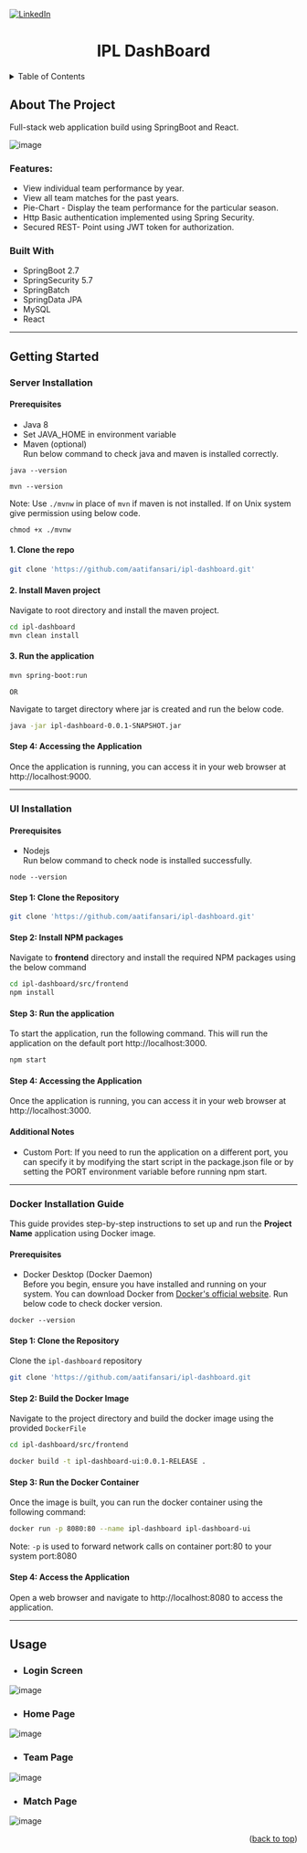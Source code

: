 

<!-- PROJECT SHIELDS -->
<!--
*** I'm using markdown "reference style" links for readability.
*** Reference links are enclosed in brackets [ ] instead of parentheses ( ).
*** See the bottom of this document for the declaration of the reference variables
*** for contributors-url, forks-url, etc. This is an optional, concise syntax you may use.
*** https://www.markdownguide.org/basic-syntax/#reference-style-links
-->

[![LinkedIn][linkedin-shield]][linkedin-url]


<h1 align = "center"> IPL DashBoard</h1>


<!-- TABLE OF CONTENTS -->
<details>
  <summary>Table of Contents</summary>
  <ol>
    <li>
      <a href="#about-the-project">About The Project</a>
      <ul>
        <li><a href="#built-with">Built With</a></li>
      </ul>
    </li>
    <li>
      <a href="#getting-started">Getting Started</a>
      <ul>
        <li><a href="#prerequisites">Prerequisites</a></li>
        <li><a href="#installation">Installation</a></li>
      </ul>
    </li>
    <li><a href="#usage">Usage</a></li>
  </ol>
</details>



<!-- ABOUT THE PROJECT -->
## About The Project

Full-stack web application build using SpringBoot and React. 

![image](https://user-images.githubusercontent.com/44142827/216825306-86ef0897-ad9c-42ce-acb2-8047d3e9ed9f.png)


### Features:
* View individual team performance by year.
* View all team matches for the past years.
* Pie-Chart - Display the team performance for the particular season.
* Http Basic authentication implemented using Spring Security.
* Secured REST- Point using JWT token for authorization.

### Built With
* SpringBoot 2.7
* SpringSecurity 5.7
* SpringBatch
* SpringData JPA
* MySQL
* React

___

<!-- GETTING STARTED -->
## Getting Started

### Server Installation 

#### Prerequisites
- Java 8
- Set JAVA_HOME in environment variable
- Maven (optional)  
Run below command to check java and maven is installed correctly.
```
java --version
```
```
mvn --version
```

Note: Use `./mvnw` in place of `mvn` if maven is not installed. If on Unix system give permission using below code.
```
chmod +x ./mvnw
```

#### 1. Clone the repo
   ```sh
   git clone 'https://github.com/aatifansari/ipl-dashboard.git'
   ```

#### 2. Install Maven project  
Navigate to root directory and install the maven project.
   ```sh
   cd ipl-dashboard
   mvn clean install
   ```

#### 3. Run the application

   ```sh
   mvn spring-boot:run
   ```
   `OR`  

   Navigate to target directory where jar is created and run the below code.
   
   ```sh
   java -jar ipl-dashboard-0.0.1-SNAPSHOT.jar
   ```
#### Step 4: Accessing the Application  
Once the application is running, you can access it in your web browser at http://localhost:9000.
___

<!-- UI GUIDE -->

### UI Installation 

#### Prerequisites
- Nodejs  
Run below command to check node is installed successfully.
```
node --version
```

#### Step 1: Clone the Repository 
   ```sh
   git clone 'https://github.com/aatifansari/ipl-dashboard.git'
   ```
#### Step 2: Install NPM packages  
Navigate to **frontend** directory and install the required NPM packages using the below command

   ```sh
   cd ipl-dashboard/src/frontend
   npm install
   ```
#### Step 3: Run the application  
To start the application, run the following command. This will run the application on the default port http://localhost:3000.
   ```js
   npm start
   ```
#### Step 4: Accessing the Application  
Once the application is running, you can access it in your web browser at http://localhost:3000.

#### Additional Notes
- Custom Port: If you need to run the application on a different port, you can specify it by modifying the start script in the package.json file or by setting the PORT environment variable before running npm start.  

___

<!-- DOCKER GUIDE -->

### Docker Installation Guide

This guide provides step-by-step instructions to set up and run the **Project Name** application using Docker image.

#### Prerequisites
- Docker Desktop (Docker Daemon)  
Before you begin, ensure you have installed and running on your system. You can download Docker from [Docker's official website](https://www.docker.com/get-started). Run below code to check docker version.
```
docker --version
```

#### Step 1: Clone the Repository  
Clone the `ipl-dashboard` repository 

```bash
git clone 'https://github.com/aatifansari/ipl-dashboard.git
```

#### Step 2: Build the Docker Image  
Navigate to the project directory and build the docker image using the provided `DockerFile`

```bash
cd ipl-dashboard/src/frontend
```

```bash
docker build -t ipl-dashboard-ui:0.0.1-RELEASE .
```

#### Step 3: Run the Docker Container  

Once the image is built, you can run the docker container using the following command:

```bash
docker run -p 8080:80 --name ipl-dashboard ipl-dashboard-ui
```
Note: `-p` is used to forward network calls on container port:80 to your system port:8080

#### Step 4: Access the Application

Open a web browser and navigate to http://localhost:8080 to access the application.

___


<!-- USAGE -->
## Usage

* ### Login Screen
![image](https://user-images.githubusercontent.com/44142827/216828495-90873a1d-4da8-44c2-be2b-e69bb1592d7b.png)

* ### Home Page
![image](https://user-images.githubusercontent.com/44142827/216828545-7fce221c-3c92-456e-8653-e5fefc7feefb.png)

* ### Team Page
![image](https://user-images.githubusercontent.com/44142827/216828589-c5d04f98-9efd-4ff0-9fe5-99ff9968be64.png)

* ### Match Page
![image](https://user-images.githubusercontent.com/44142827/216828626-602cd0ed-54c3-4c7a-898f-eee579e37be2.png)


<p align="right">(<a href="#readme-top">back to top</a>)</p>


<!-- MARKDOWN LINKS & IMAGES -->
<!-- https://www.markdownguide.org/basic-syntax/#reference-style-links -->
[SpringBatch-url]: https://spring.io/batch
[contributors-shield]: https://img.shields.io/github/contributors/othneildrew/Best-README-Template.svg?style=for-the-badge
[contributors-url]: https://github.com/othneildrew/Best-README-Template/graphs/contributors
[forks-shield]: https://img.shields.io/github/forks/othneildrew/Best-README-Template.svg?style=for-the-badge
[forks-url]: https://github.com/othneildrew/Best-README-Template/network/members
[stars-shield]: https://img.shields.io/github/stars/othneildrew/Best-README-Template.svg?style=for-the-badge
[stars-url]: https://github.com/othneildrew/Best-README-Template/stargazers
[issues-shield]: https://img.shields.io/github/issues/othneildrew/Best-README-Template.svg?style=for-the-badge
[issues-url]: https://github.com/othneildrew/Best-README-Template/issues
[license-shield]: https://img.shields.io/github/license/othneildrew/Best-README-Template.svg?style=for-the-badge
[license-url]: https://github.com/othneildrew/Best-README-Template/blob/master/LICENSE.txt
[linkedin-shield]: https://img.shields.io/badge/-LinkedIn-black.svg?style=for-the-badge&logo=linkedin&colorB=555
[linkedin-url]: https://www.linkedin.com/in/mohd-atif-9b1122173/
[product-screenshot]: ![image](https://user-images.githubusercontent.com/44142827/216825059-b984bffb-fa05-4b48-b74f-f4da9c74ad23.png)
[Next.js]: https://img.shields.io/badge/next.js-000000?style=for-the-badge&logo=nextdotjs&logoColor=white
[Next-url]: https://nextjs.org/
[React.js]: https://img.shields.io/badge/React-20232A?style=for-the-badge&logo=react&logoColor=61DAFB
[React-url]: https://reactjs.org/
[Vue.js]: https://img.shields.io/badge/Vue.js-35495E?style=for-the-badge&logo=vuedotjs&logoColor=4FC08D
[Vue-url]: https://vuejs.org/
[Angular.io]: https://www.google.com/url?sa=i&url=https%3A%2F%2Fen.wikipedia.org%2Fwiki%2FAngular_%2528web_framework%2529&psig=AOvVaw0mnQ-cpeqVgjJKh_njttNk&ust=1675692571276000&source=images&cd=vfe&ved=0CBAQjRxqFwoTCPjkjLbH_vwCFQAAAAAdAAAAABAE
[Angular-url]: https://angular.io/
[Svelte.dev]: https://img.shields.io/badge/Svelte-4A4A55?style=for-the-badge&logo=svelte&logoColor=FF3E00
[Svelte-url]: https://svelte.dev/
[Laravel.com]: https://img.shields.io/badge/Laravel-FF2D20?style=for-the-badge&logo=laravel&logoColor=white
[Laravel-url]: https://laravel.com
[Bootstrap.com]: https://img.shields.io/badge/Bootstrap-563D7C?style=for-the-badge&logo=bootstrap&logoColor=white
[Bootstrap-url]: https://getbootstrap.com
[JQuery.com]: https://img.shields.io/badge/jQuery-0769AD?style=for-the-badge&logo=jquery&logoColor=white
[JQuery-url]: https://jquery.com 
